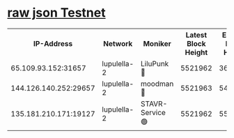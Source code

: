 [raw json Testnet](https://rpc-check.jaclalt.stavr.tech/jaclalt/rpc-jaclalt-result.json)
=

<table><tr><th>IP-Address</th><th>Network</th><th>Moniker</th><th>Latest Block Height</th><th>Earliest Block Height</th><th>Catching Up</th><th>Voting Power</th><th>Scan Time</th></tr><tr><td>65.109.93.152:31657</td><td>lupulella-2</td><td>LiluPunk 🔴</td><td>5521962</td><td>3688866</td><td>False</td><td>685033</td><td>2023-12-01T20:00:50.253209500UTC</td></tr><tr><td>144.126.140.252:29657</td><td>lupulella-2</td><td>moodman 🔴</td><td>5521963</td><td>5421963</td><td>False</td><td>769094</td><td>2023-12-01T20:00:57.177627544UTC</td></tr><tr><td>135.181.210.171:19127</td><td>lupulella-2</td><td>STAVR-Service 🟢</td><td>5521962</td><td>5520701</td><td>False</td><td>0</td><td>2023-12-01T20:00:49.813001104UTC</td></tr></table>
